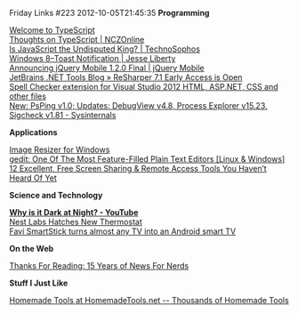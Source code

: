 Friday Links #223
2012-10-05T21:45:35
**Programming**

[Welcome to TypeScript](http://www.typescriptlang.org/)   
[Thoughts on TypeScript | NCZOnline](http://www.nczonline.net/blog/2012/10/04/thoughts-on-typescript/)   
[Is JavaScript the Undisputed King? | TechnoSophos](http://technosophos.com/node/316#.UGYpvsDStIg.twitter)   
[Windows 8–Toast Notification | Jesse Liberty](http://jesseliberty.com/2012/10/01/windows-8toast-notification/)   
[Announcing jQuery Mobile 1.2.0 Final | jQuery Mobile](http://jquerymobile.com/blog/2012/10/02/announcing-jquery-mobile-1-2-0-final/)   
[JetBrains .NET Tools Blog » ReSharper 7.1 Early Access is Open](http://blogs.jetbrains.com/dotnet/2012/09/resharper-71-early-access-is-open/)   
[Spell Checker extension for Visual Studio 2012 HTML, ASP.NET, CSS and other files](http://blogs.msdn.com/b/webdev/archive/2012/10/04/spell-checker-extension-for-visual-studio-2012-html-asp-net-css-and-other-files.aspx)   
[New: PsPing v1.0; Updates: DebugView v4.8, Process Explorer v15.23, Sigcheck v1.81 - Sysinternals](http://blogs.technet.com/b/sysinternals/archive/2012/10/03/new-psping-v1-0-updates-debugview-v4-8-process-explorer-v15-23-sigcheck-v1-81.aspx)

**Applications**

[Image Resizer for Windows](http://imageresizer.codeplex.com/)   
[gedit: One Of The Most Feature-Filled Plain Text Editors [Linux & Windows]](http://www.makeuseof.com/tag/gedit-featurefilled-plain-text-editors-linux-windows/)   
[12 Excellent, Free Screen Sharing & Remote Access Tools You Haven’t Heard Of Yet](http://www.makeuseof.com/tag/12-excellent-free-screen-sharing-and-remote-access-tools-you-havent-heard-of-yet/)

**Science and Technology**

[**Why is it Dark at Night? - YouTube**](http://www.youtube.com/watch?v=gxJ4M7tyLRE&list=ECED25F943F8D6081C&index=1&feature=plcp)   
[Nest Labs Hatches New Thermostat](http://allthingsd.com/20121002/nest-labs-nudges-new-thermostat-out-of-the-nest/)   
[Favi SmartStick turns almost any TV into an Android smart TV](http://news.consumerreports.org/electronics/2012/10/favi-smartstick-turns-almost-any-tv-into-an-android-smart-tv.html?EXTKEY=I72RSE0)

**On the Web**

[Thanks For Reading: 15 Years of News For Nerds](http://meta.slashdot.org/story/12/10/01/0631219/thanks-for-reading-15-years-of-news-for-nerds)

**Stuff I Just Like**

[Homemade Tools at HomemadeTools.net -- Thousands of Homemade Tools](http://www.homemadetools.net/)
